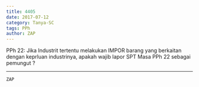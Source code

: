 ```yaml
---
title: 4405
date: 2017-07-12
category: Tanya-SC
tags: PPh
author: ZAP
---
```


PPh 22: Jika Industrit tertentu melakukan IMPOR barang yang berkaitan dengan keprluan industrinya, apakah wajib lapor SPT Masa PPh 22 sebagai pemungut ?

---



`ZAP`
